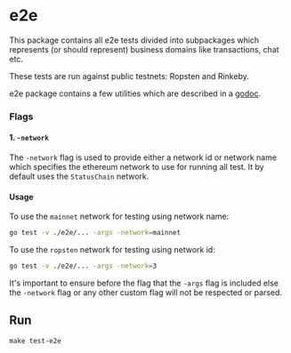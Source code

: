 e2e
===

This package contains all e2e tests divided into subpackages which represents (or should represent) business domains like transactions, chat etc.

These tests are run against public testnets: Ropsten and Rinkeby.

e2e package contains a few utilities which are described in a [godoc](https://godoc.org/github.com/status-im/status-go/e2e).

### Flags

#### 1. `-network`
The `-network` flag is used to provide either a network id or network name which specifies the ethereum network to use
for running all test. It by default uses the `StatusChain` network.

#### Usage

To use the `mainnet` network for testing using network name:

```bash
go test -v ./e2e/... -args -network=mainnet
```

To use the `ropsten` network for testing using network id:

```bash
go test -v ./e2e/... -args -network=3
```

It's important to ensure before the flag that the `-args` flag is included else
the `-network` flag or any other custom flag will not be respected or parsed.

## Run

`make test-e2e`
